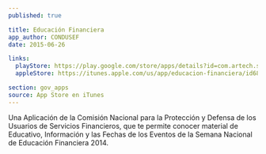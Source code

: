 ```yaml
---
published: true

title: Educación Financiera
app_author: CONDUSEF
date: 2015-06-26

links:
  playStore: https://play.google.com/store/apps/details?id=com.artech.semanafinanciera.condusef
  appleStore: https://itunes.apple.com/us/app/educacion-financiera/id685710761?l=es&mt=8

section: gov_apps
source: App Store en iTunes
---
```


Una Aplicación de la Comisión Nacional para la Protección y Defensa de los Usuarios de Servicios Financieros, que te permite conocer material de Educativo, Información y las Fechas de los Eventos de la Semana Nacional de Educación Financiera 2014.
